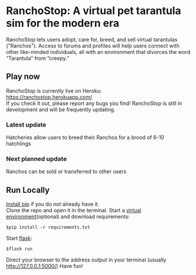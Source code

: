 # RanchoStop: A virtual pet tarantula sim for the modern era

RanchoStop lets users adopt, care for, breed, and sell virtual tarantulas ("Ranchos"). Access to forums and profiles will help users connect with other like-minded individuals, all with an environment that divorces the word “Tarantula” from “creepy.” 

## Play now
RanchoStop is currently live on Heroku:  
https://ranchostop.herokuapp.com/  
If you check it out, please report any bugs you find! RanchoStop is still in development and will be frequently updating.

### Latest update
Hatcheries allow users to breed their Ranchos for a brood of 6-10 hatchlings
### Next planned update
Ranchos can be sold or transferred to other users

## Run Locally
[Install pip](https://pip.pypa.io/en/stable/installing/) if you do not already have it.  
Clone the repo and open it in the terminal.
Start a [virtual environment](https://packaging.python.org/guides/installing-using-pip-and-virtual-environments/)(optional) and download requirements:
```
$pip install -r requirements.txt
```
Start [flask](https://palletsprojects.com/p/flask/):
```
$flask run
```
Direct your browser to the address output in your terminal (usually http://127.0.0.1:5000/)
Have fun!  
